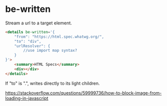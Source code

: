 # be-written

Stream a url to a target element.

```html
<details be-written='{
    "from": "https://html.spec.whatwg.org/",
    "to": "div",
    "urlResolver": {
        //use import map syntax?
    }
}'>
    <summary>HTML Specs</summary>
    <div></div>
</details>
```

If "to" is ".",  writes directly to its light children.

https://stackoverflow.com/questions/59999736/how-to-block-image-from-loading-in-javascript

